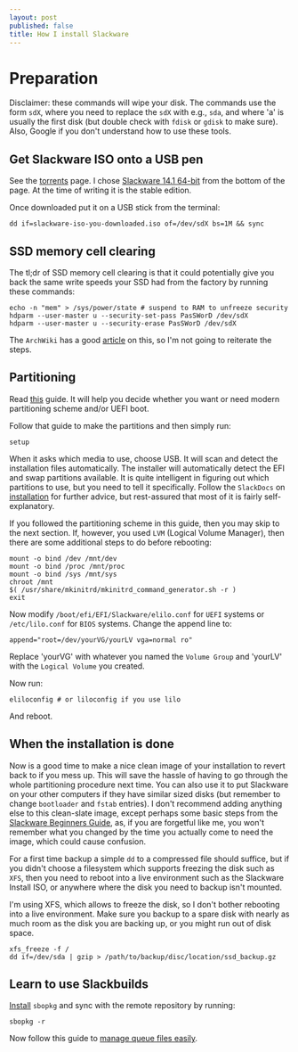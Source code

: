 ```yaml
---
layout: post
published: false
title: How I install Slackware
---
```





# Preparation

Disclaimer: these commands will wipe your disk. The commands use the form `sdX`, where you need to replace the `sdX` with e.g., `sda`, and where 'a' is usually the first disk (but double check with `fdisk` or `gdisk` to make sure). Also, Google if you don't understand how to use these tools. 

## Get Slackware ISO onto a USB pen

See the [torrents](http://www.slackware.com/getslack/torrents.php) page. I chose [Slackware 14.1 64-bit](http://www.slackware.com/torrents/slackware64-14.1-install-dvd.torrent) from the bottom of the page. At the time of writing it is the stable edition.

Once downloaded put it on a USB stick from the terminal:

```
dd if=slackware-iso-you-downloaded.iso of=/dev/sdX bs=1M && sync
```

## SSD memory cell clearing

The tl;dr of SSD memory cell clearing is that it could potentially give you back the same write speeds your SSD had from the factory by running these commands:

```
echo -n "mem" > /sys/power/state # suspend to RAM to unfreeze security
hdparm --user-master u --security-set-pass PasSWorD /dev/sdX
hdparm --user-master u --security-erase PasSWorD /dev/sdX
```

The `ArchWiki` has a good [article](https://wiki.archlinux.org/index.php/SSD_memory_cell_clearing) on this, so I'm not going to reiterate the steps.

## Partitioning

Read [this](http://slackware.mirrorcatalogs.com/slackware64-14.1/README_UEFI.TXT) guide. It will help you decide whether you want or need modern partitioning scheme and/or UEFI boot.

Follow that guide to make the partitions and then simply run:

```
setup
```

When it asks which media to use, choose USB. It will scan and detect the installation files automatically. The installer will automatically detect the EFI and swap partitions available. It is quite intelligent in figuring out which partitions to use, but you need to tell it specifically. Follow the `SlackDocs` on [installation](http://docs.slackware.com/slackware:install) for further advice, but rest-assured that most of it is fairly self-explanatory.

If you followed the partitioning scheme in this guide, then you may skip to the next section. If, however, you used `LVM` (Logical Volume Manager), then there are some additional steps to do before rebooting:

```
mount -o bind /dev /mnt/dev
mount -o bind /proc /mnt/proc
mount -o bind /sys /mnt/sys
chroot /mnt
$( /usr/share/mkinitrd/mkinitrd_command_generator.sh -r )
exit
```

Now modify `/boot/efi/EFI/Slackware/elilo.conf` for `UEFI` systems or `/etc/lilo.conf` for `BIOS` systems. Change the append line to:

```
append="root=/dev/yourVG/yourLV vga=normal ro"
```

Replace 'yourVG' with whatever you named the `Volume Group` and 'yourLV' with the `Logical Volume` you created.  

Now run:

```
eliloconfig # or liloconfig if you use lilo
```

And reboot.

## When the installation is done

Now is a good time to make a nice clean image of your installation to revert back to if you mess up. This will save the hassle of having to go through the whole partitioning procedure next time. You can also use it to put Slackware on your other computers if they have similar sized disks (but remember to change `bootloader` and `fstab` entries). I don't recommend adding anything else to this clean-slate image, except perhaps some basic steps from the [Slackware Beginners Guide](docs.slackware.com/slackware:beginners_guide), as, if you are forgetful like me, you won't remember what you changed by the time you actually come to need the image, which could cause confusion.

For a first time backup a simple `dd` to a compressed file should suffice, but if you didn't choose a filesystem which supports freezing the disk such as `XFS`, then you need to reboot into a live environment such as the Slackware Install ISO, or anywhere where the disk you need to backup isn't mounted. 

I'm using XFS, which allows to freeze the disk, so I don't bother rebooting into a live environment. Make sure you backup to a spare disk with nearly as much room as the disk you are backing up, or you might run out of disk space. 

```
xfs_freeze -f /
dd if=/dev/sda | gzip > /path/to/backup/disc/location/ssd_backup.gz
```

## Learn to use Slackbuilds

[Install](http://www.sbopkg.org/downloads.php) `sbopkg` and sync with the remote repository by running:

```
sbopkg -r
```

Now follow this guide to [manage queue files easily](http://slackblogs.blogspot.co.uk/2014/01/managing-sbo-dependencies-easily.html).
